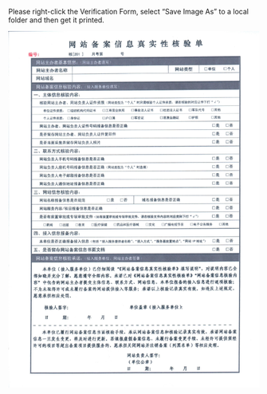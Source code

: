Please right-click the Verification Form, select “Save Image As” to a local folder and then get it printed.

![Guangdong-Province-Unit-verification-form-download-cn-1.jpg](../../../../../image/ICP-License-Service/Guangdong-Province-Unit-verification-form-download-cn-1.jpg)